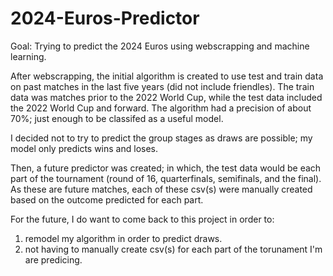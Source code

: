 # 2024-Euros-Predictor
Goal: Trying to predict the 2024 Euros using webscrapping and machine learning.

After webscrapping, the initial algorithm is created to use test and train data on past matches in the last five years (did not include friendles). The train data was matches prior to the 2022 World Cup, while the test data included the 2022 World Cup and forward. The algorithm had a precision of about 70%; just enough to be classifed as a useful model.

I decided not to try to predict the group stages as draws are possible; my model only predicts wins and loses. 

Then, a future predictor was created; in which, the test data would be each part of the tournament (round of 16, quarterfinals, semifinals, and the final). As these are future matches, each of these csv(s) were manually created based on the outcome predicted for each part.

For the future, I do want to come back to this project in order to:
1. remodel my algorithm in order to predict draws.
2. not having to manually create csv(s) for each part of the torunament I'm are predicing.
